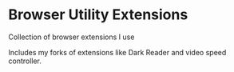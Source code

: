 # Browser Utility Extensions

Collection of browser extensions I use

Includes my forks of extensions like Dark Reader and video speed controller.